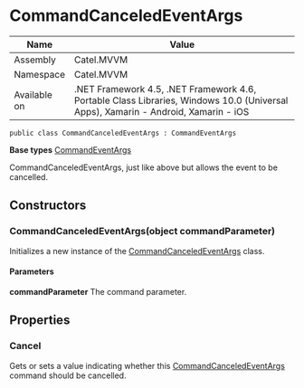 

# CommandCanceledEventArgs

Name|Value
---|---
Assembly|Catel.MVVM
Namespace|Catel.MVVM
Available on|.NET Framework 4.5, .NET Framework 4.6, Portable Class Libraries, Windows 10.0 (Universal Apps), Xamarin - Android, Xamarin - iOS

```
public class CommandCanceledEventArgs : CommandEventArgs
```

**Base types**
[CommandEventArgs](/Catel.MVVM\Catel\MVVM\CommandEventArgs.md)


CommandCanceledEventArgs, just like above but allows the event to 
    be cancelled.



## Constructors

### CommandCanceledEventArgs(object commandParameter)

Initializes a new instance of the [CommandCanceledEventArgs](#) class.

#### Parameters

**commandParameter**
The command parameter.



## Properties

### Cancel

Gets or sets a value indicating whether this [CommandCanceledEventArgs](#) command should be cancelled.



